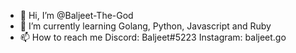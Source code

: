 - 👋 Hi, I’m @Baljeet-The-God
- 🌱 I’m currently learning Golang, Python, Javascript and Ruby
- 📫 How to reach me Discord: Baljeet#5223 Instagram: baljeet.go

